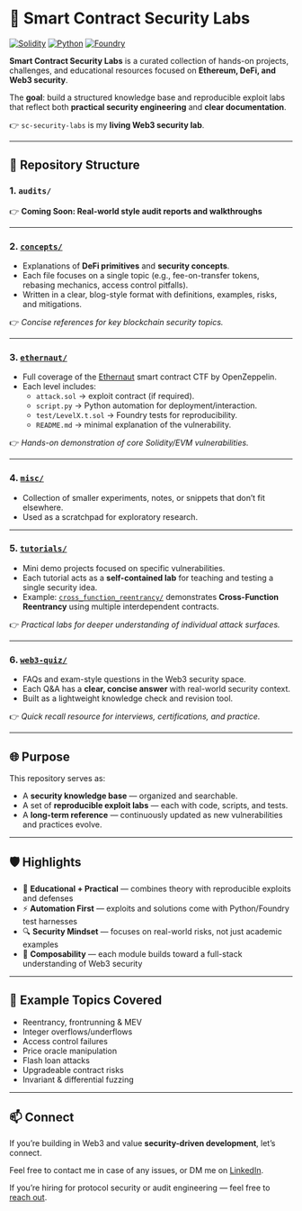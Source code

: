 # 🔐 Smart Contract Security Labs

[![Solidity](https://img.shields.io/badge/Solidity-0.8.x-blue.svg)]()
[![Python](https://img.shields.io/badge/Python-3.13-yellow.svg)]()
[![Foundry](https://img.shields.io/badge/Foundry-Forge-green.svg)]()

**Smart Contract Security Labs** is a curated collection of hands-on projects, challenges, and educational resources focused on **Ethereum, DeFi, and Web3 security**.  

The **goal**: build a structured knowledge base and reproducible exploit labs that reflect both **practical security engineering** and **clear documentation**.  

👉 `sc-security-labs` is my **living Web3 security lab**.  

---
## 📂 Repository Structure
### 1. `audits/`

👉 **Coming Soon: Real-world style audit reports and walkthroughs**  

---
### 2. [`concepts/`](./concepts/)
- Explanations of **DeFi primitives** and **security concepts**.  
- Each file focuses on a single topic (e.g., fee-on-transfer tokens, rebasing mechanics, access control pitfalls).  
- Written in a clear, blog-style format with definitions, examples, risks, and mitigations.  

👉 *Concise references for key blockchain security topics.*  

---
### 3. [`ethernaut/`](./ethernaut/)
- Full coverage of the [Ethernaut](https://ethernaut.openzeppelin.com/) smart contract CTF by OpenZeppelin.  
- Each level includes:
  - `attack.sol` → exploit contract (if required).  
  - `script.py` → Python automation for deployment/interaction.  
  - `test/LevelX.t.sol` → Foundry tests for reproducibility.  
  - `README.md` → minimal explanation of the vulnerability.  

👉 *Hands-on demonstration of core Solidity/EVM vulnerabilities.*  

---
### 4. [`misc/`](./misc/)
- Collection of smaller experiments, notes, or snippets that don’t fit elsewhere.  
- Used as a scratchpad for exploratory research.  

---
### 5. [`tutorials/`](./tutorials/)
- Mini demo projects focused on specific vulnerabilities.  
- Each tutorial acts as a **self-contained lab** for teaching and testing a single security idea.  
- Example: [`cross_function_reentrancy/`](./tutorials/cross_function_reentrancy/) demonstrates **Cross-Function Reentrancy** using multiple interdependent contracts.  

👉 *Practical labs for deeper understanding of individual attack surfaces.*  

---
### 6. [`web3-quiz/`](./web3-quiz/)
- FAQs and exam-style questions in the Web3 security space.  
- Each Q&A has a **clear, concise answer** with real-world security context.  
- Built as a lightweight knowledge check and revision tool.  

👉 *Quick recall resource for interviews, certifications, and practice.*  

---
## 🌐 Purpose
This repository serves as:  
- A **security knowledge base** — organized and searchable.  
- A set of **reproducible exploit labs** — each with code, scripts, and tests.  
- A **long-term reference** — continuously updated as new vulnerabilities and practices evolve.  

---
## 🛡️ Highlights
- 📖 **Educational + Practical** — combines theory with reproducible exploits and defenses  
- ⚡ **Automation First** — exploits and solutions come with Python/Foundry test harnesses  
- 🔍 **Security Mindset** — focuses on real-world risks, not just academic examples  
- 🧩 **Composability** — each module builds toward a full-stack understanding of Web3 security

---
## 📌 Example Topics Covered
- Reentrancy, frontrunning & MEV  
- Integer overflows/underflows  
- Access control failures  
- Price oracle manipulation  
- Flash loan attacks  
- Upgradeable contract risks  
- Invariant & differential fuzzing  

---
## 📫 Connect
If you’re building in Web3 and value **security-driven development**, let’s connect.  

Feel free to contact me in case of any issues, or DM me on [LinkedIn](https://www.linkedin.com/in/yprakash/).  

If you’re hiring for protocol security or audit engineering — feel free to [reach out](mailto:yprakash.518@gmail.com).
